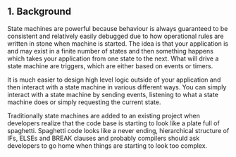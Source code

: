 ## 1. Background

State machines are powerful because behaviour is always guaranteed to be consistent and relatively easily debugged due to how operational rules are written in stone when machine is started. The idea is that your application is and may exist in a finite number of states and then something happens which takes your application from one state to the next. What will drive a state machine are triggers, which are either based on events or timers.

It is much easier to design high level logic outside of your application and then interact with a state machine in various different ways. You can simply interact with a state machine by sending events, listening to what a state machine does or simply requesting the current state.

Traditionally state machines are added to an existing project when developers realize that the code base is starting to look like a plate full of spaghetti. Spaghetti code looks like a never ending, hierarchical structure of IFs, ELSEs and BREAK clauses and probably compilers should ask developers to go home when things are starting to look too complex.

